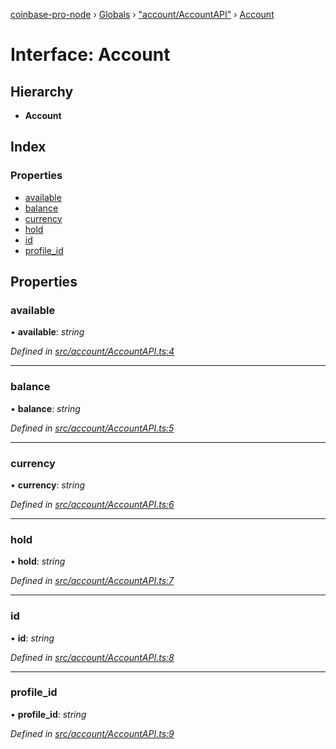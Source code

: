 [coinbase-pro-node](../README.md) › [Globals](../globals.md) › ["account/AccountAPI"](../modules/_account_accountapi_.md) › [Account](_account_accountapi_.account.md)

# Interface: Account

## Hierarchy

- **Account**

## Index

### Properties

- [available](_account_accountapi_.account.md#available)
- [balance](_account_accountapi_.account.md#balance)
- [currency](_account_accountapi_.account.md#currency)
- [hold](_account_accountapi_.account.md#hold)
- [id](_account_accountapi_.account.md#id)
- [profile_id](_account_accountapi_.account.md#profile_id)

## Properties

### available

• **available**: _string_

_Defined in [src/account/AccountAPI.ts:4](https://github.com/bennyn/coinbase-pro-node/blob/c83e588/src/account/AccountAPI.ts#L4)_

---

### balance

• **balance**: _string_

_Defined in [src/account/AccountAPI.ts:5](https://github.com/bennyn/coinbase-pro-node/blob/c83e588/src/account/AccountAPI.ts#L5)_

---

### currency

• **currency**: _string_

_Defined in [src/account/AccountAPI.ts:6](https://github.com/bennyn/coinbase-pro-node/blob/c83e588/src/account/AccountAPI.ts#L6)_

---

### hold

• **hold**: _string_

_Defined in [src/account/AccountAPI.ts:7](https://github.com/bennyn/coinbase-pro-node/blob/c83e588/src/account/AccountAPI.ts#L7)_

---

### id

• **id**: _string_

_Defined in [src/account/AccountAPI.ts:8](https://github.com/bennyn/coinbase-pro-node/blob/c83e588/src/account/AccountAPI.ts#L8)_

---

### profile_id

• **profile_id**: _string_

_Defined in [src/account/AccountAPI.ts:9](https://github.com/bennyn/coinbase-pro-node/blob/c83e588/src/account/AccountAPI.ts#L9)_
